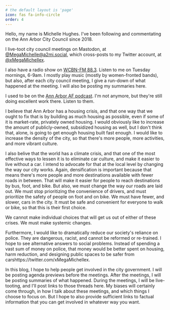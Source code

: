 ```yaml
---
# the default layout is 'page'
icon: fas fa-info-circle
order: 4
---
```


Hello, my name is Michelle Hughes.  I've been following and commentating on the Ann Arbor City Council since 2018.

I live-toot city council meetings on Mastodon, at <a class="mastodon" href="https://a2mi.social/@MegaMichelle">@MegaMichelle@a2mi.social</a>, which cross-posts to my Twitter account, at <a class="twitter" href="https://twitter.com/xMegaMichellex">@xMegaMichellex</a>.

I also have a radio show on [WCBN-FM 88.3](https://wcbn.org).  Listen to me on Tuesday mornings, 6-9am.  I mostly play music (mostly by women-fronted bands), but also, after each city council meeting, I give a run-down of what happened at the meeting.  I will also be posting my summaries here.

I used to be on the [Ann Arbor AF podcast](https://annarboraf.org).  I'm not anymore, but they're still doing excellent work there.  Listen to them.

I believe that Ann Arbor has a housing crisis, and that one way that we ought to fix that is by building as much housing as possible, even if some of it is market-rate, privately owned housing.  I would obviously like to increase the amount of publicly-owned, subsidized housing as well, but I don't think that, alone, is going to get enough housing built fast enough.  I would like to increase the density of the city, so that there's more people, more activities, and more vibrant culture.

I also belive that the world has a climate crisis, and that one of the most effective ways to lessen it is to eliminate car culture, and make it easier to live without a car.  I intend to advocate for that at the local level by changing the way our city works.  Again, densification is important because that means there's more people and more destinations available with fewer roads in between.  That will make it easier for people to reach destinations by bus, foot, and bike.  But also, we must change the way our roads are laid out.  We must stop prioritizing the convenience of drivers, and must prioritize the safety of people on foot and on bike.  We must have fewer, and slower, cars in the city.  It must be safe and convenient for everyone to walk or bike, so that this is their first choice.

We cannot make individual choices that will get us out of either of these crises.  We must make systemic changes.

Furthermore, I would like to dramatically reduce our society's reliance on police.  They are dangerous, racist, and cannot be reformed or re-trained.  I hope to see alternative answers to social problems.  Instead of spending a vast sum of money on police, that money would be better spent on housing, harm reduction, and designing public spaces to be safer from carshttps://twitter.com/xMegaMichellex.

In this blog, I hope to help people get involved in the city government.  I will be posting agenda previews before the meetings.  After the meetings, I will be posting summaries of what happened.  During the meetings, I will be live-tooting, and I'll post links to those threads here.  My biases will certainly come through, in how I talk about these meetings, and which things I choose to focus on.  But I hope to also provide sufficient links to factual information that you can get involved in whatever way you want.
